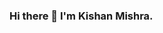 ### Hi there 👋 I'm Kishan Mishra.

<!--
**KishanMishra1/KishanMishra1** is a ✨ _special_ ✨ repository because its `README.md` (this file) appears on your GitHub profile.

Here are some ideas to get you started:

- 🔭 I’m currently working on Demystfying Board Game Design
- 🌱 I’m currently learning AI Image Processing.
- 💬 Ask me about Python,ML,CNN,SQL.
- 📫 How to reach me: https://www.linkedin.com/in/kishan-mishra-894ba920b/
- ⚡ Fun fact: My life
-->
